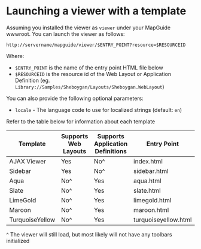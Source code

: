 Launching a viewer with a template
==================================

Assuming you installed the viewer as `viewer` under your MapGuide wwwroot. You can launch the viewer as follows:

`http://servername/mapguide/viewer/$ENTRY_POINT?resource=$RESOURCEID`

Where:

 * `$ENTRY_POINT` is the name of the entry point HTML file below
 * `$RESOURCEID` is the resource id of the Web Layout or Application Definition (eg. `Library://Samples/Sheboygan/Layouts/Sheboygan.WebLayout`) 

You can also provide the following optional parameters:

 * `locale` - The language code to use for localized strings (default: `en`)

Refer to the table below for information about each template

| Template        | Supports Web Layouts | Supports Application Definitions | Entry Point          |
|-----------------|----------------------|----------------------------------|----------------------|
| AJAX Viewer     | Yes                  | No^                              | index.html           |
| Sidebar         | Yes                  | No^                              | sidebar.html         |
| Aqua            | No^                  | Yes                              | aqua.html            |
| Slate           | No^                  | Yes                              | slate.html           |
| LimeGold        | No^                  | Yes                              | limegold.html        |
| Maroon          | No^                  | Yes                              | maroon.html          |
| TurquoiseYellow | No^                  | Yes                              | turquoiseyellow.html |

^ The viewer will still load, but most likely will not have any toolbars initialized